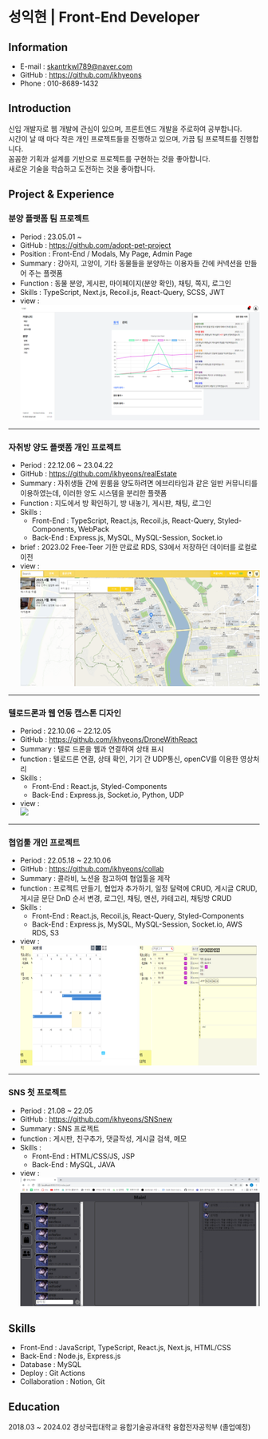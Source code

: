 # **성익현 | Front-End Developer**

## **Information**

- E-mail : skantrkwl789@naver.com
- GitHub : https://github.com/ikhyeons
- Phone : 010-8689-1432

## **Introduction**

신입 개발자로 웹 개발에 관심이 있으며, 프론트엔드 개발을 주로하여 공부합니다.<br/>
시간이 날 때 마다 작은 개인 프로젝트들을 진행하고 있으며, 가끔 팀 프로젝트를 진행합니다.<br/>
꼼꼼한 기획과 설계를 기반으로 프로젝트를 구현하는 것을 좋아합니다.<br/>
새로운 기술을 학습하고 도전하는 것을 좋아합니다.<br/>

## **Project & Experience**

### **분양 플랫폼 팀 프로젝트**

- Period : 23.05.01 ~
- GitHub : https://github.com/adopt-pet-project
- Position : Front-End / Modals, My Page, Admin Page
- Summary : 강아지, 고양이, 기타 동물들을 분양하는 이용자들 간에 커넥션을 만들어 주는 플랫폼
- Function : 동물 분양, 게시판, 마이페이지(분양 확인), 채팅, 쪽지, 로그인
- Skills : TypeScript, Next.js, Recoil.js, React-Query, SCSS, JWT
- view : ![adopt](./images/adopt.png)

---

### **자취방 양도 플랫폼 개인 프로젝트**

- Period : 22.12.06 ~ 23.04.22
- GitHub : https://github.com/ikhyeons/realEstate
- Summary : 자취생들 간에 원룸을 양도하려면 에브리타임과 같은 일반 커뮤니티를 이용하였는데, 이러한 양도 시스템을 분리한 플랫폼
- Function : 지도에서 방 확인하기, 방 내놓기, 게시판, 채팅, 로그인
- Skills :
  - Front-End : TypeScript, React.js, Recoil.js, React-Query, Styled-Components, WebPack
  - Back-End : Express.js, MySQL, MySQL-Session, Socket.io
- brief : 2023.02 Free-Teer 기한 만료로 RDS, S3에서 저장하던 데이터를 로컬로 이전
- view : ![realEstate](./images/realEstate.png)

---

### **텔로드론과 웹 연동 캡스톤 디자인**

- Period : 22.10.06 ~ 22.12.05
- GitHub : https://github.com/ikhyeons/DroneWithReact
- Summary : 텔로 드론을 웹과 연결하여 상태 표시
- function : 텔로드론 연결, 상태 확인, 기기 간 UDP통신, openCV를 이용한 영상처리
- Skills :
  - Front-End : React.js, Styled-Components
  - Back-End : Express.js, Socket.io, Python, UDP
- view :<br/>
  <img src="./images/tello.gif" />

---

### **협업툴 개인 프로젝트**

- Period : 22.05.18 ~ 22.10.06
- GitHub : https://github.com/ikhyeons/collab
- Summary : 콜라비, 노션을 참고하여 협업툴을 제작
- function : 프로젝트 만들기, 협업자 추가하기, 일정 달력에 CRUD, 게시글 CRUD, 게시글 문단 DnD 순서 변경, 로그인, 채팅, 멘션, 카테고리, 채팅방 CRUD
- Skills :
  - Front-End : React.js, Recoil.js, React-Query, Styled-Components
  - Back-End : Express.js, MySQL, MySQL-Session, Socket.io, AWS RDS, S3
- view :<br/>
  <img src="./images/collab1.png" width="49%" height="240">
  <img src="./images/collab2.png" width="49%" height="240">

---

### **SNS 첫 프로젝트**

- Period : 21.08 ~ 22.05
- GitHub : https://github.com/ikhyeons/SNSnew
- Summary : SNS 프로젝트
- function : 게시판, 친구추가, 댓글작성, 게시글 검색, 메모
- Skills :
  - Front-End : HTML/CSS/JS, JSP
  - Back-End : MySQL, JAVA
- view :<br/>
  <img src="./images/SNS.png" >

## **Skills**

- Front-End : JavaScript, TypeScript, React.js, Next.js, HTML/CSS
- Back-End : Node.js, Express.js
- Database : MySQL
- Deploy : Git Actions
- Collaboration : Notion, Git

## **Education**

2018.03 ~ 2024.02 경상국립대학교 융합기술공과대학 융합전자공학부 (졸업예정)
